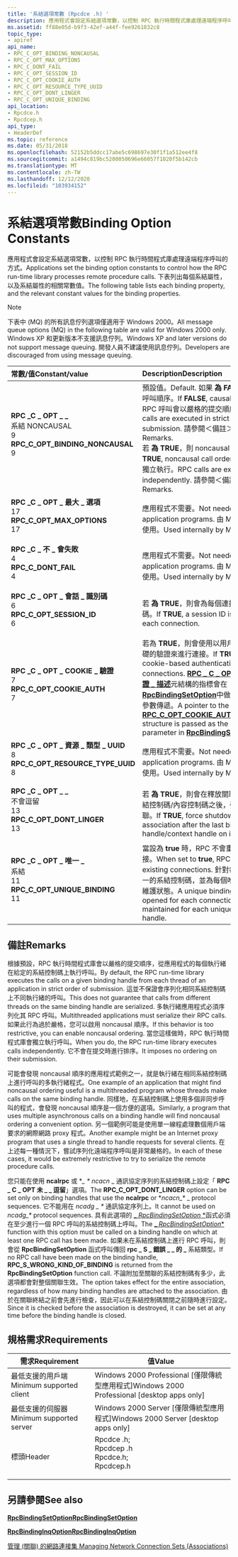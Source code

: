 ```yaml
---
title: '系結選項常數 (Rpcdce .h) '
description: 應用程式會設定系結選項常數，以控制 RPC 執行時間程式庫處理遠端程序呼叫的方式。 下表列出每個系結屬性，以及系結屬性的相關常數值。
ms.assetid: ff88e05d-b9f3-42ef-a44f-fee9261832c8
topic_type:
- apiref
api_name:
- RPC_C_OPT_BINDING_NONCAUSAL
- RPC_C_OPT_MAX_OPTIONS
- RPC_C_DONT_FAIL
- RPC_C_OPT_SESSION_ID
- RPC_C_OPT_COOKIE_AUTH
- RPC_C_OPT_RESOURCE_TYPE_UUID
- RPC_C_OPT_DONT_LINGER
- RPC_C_OPT_UNIQUE_BINDING
api_location:
- Rpcdce.h
- Rpcdcep.h
api_type:
- HeaderDef
ms.topic: reference
ms.date: 05/31/2018
ms.openlocfilehash: 52152b5ddcc17abe5c698697e30f1f1a512ee4f8
ms.sourcegitcommit: a1494c819bc5200050696e66057f1020f5b142cb
ms.translationtype: MT
ms.contentlocale: zh-TW
ms.lasthandoff: 12/12/2020
ms.locfileid: "103934152"
---
```

# <a name="binding-option-constants"></a><span data-ttu-id="d7767-104">系結選項常數</span><span class="sxs-lookup"><span data-stu-id="d7767-104">Binding Option Constants</span></span>

<span data-ttu-id="d7767-105">應用程式會設定系結選項常數，以控制 RPC 執行時間程式庫處理遠端程序呼叫的方式。</span><span class="sxs-lookup"><span data-stu-id="d7767-105">Applications set the binding option constants to control how the RPC run-time library processes remote procedure calls.</span></span> <span data-ttu-id="d7767-106">下表列出每個系結屬性，以及系結屬性的相關常數值。</span><span class="sxs-lookup"><span data-stu-id="d7767-106">The following table lists each binding property, and the relevant constant values for the binding properties.</span></span>

> [!Note]  
> <span data-ttu-id="d7767-107">下表中 (MQ) 的所有訊息佇列選項僅適用于 Windows 2000。</span><span class="sxs-lookup"><span data-stu-id="d7767-107">All message queue options (MQ) in the following table are valid for Windows 2000 only.</span></span> <span data-ttu-id="d7767-108">Windows XP 和更新版本不支援訊息佇列。</span><span class="sxs-lookup"><span data-stu-id="d7767-108">Windows XP and later versions do not support message queuing.</span></span> <span data-ttu-id="d7767-109">開發人員不建議使用訊息佇列。</span><span class="sxs-lookup"><span data-stu-id="d7767-109">Developers are discouraged from using message queuing.</span></span>

 



| <span data-ttu-id="d7767-110">常數/值</span><span class="sxs-lookup"><span data-stu-id="d7767-110">Constant/value</span></span>                                                                                                                                                                                                                                                        | <span data-ttu-id="d7767-111">Description</span><span class="sxs-lookup"><span data-stu-id="d7767-111">Description</span></span>                                                                                                                                                                                                                                                                                           |
|:----------------------------------------------------------------------------------------------------------------------------------------------------------------------------------------------------------------------------------------------------------------------|:------------------------------------------------------------------------------------------------------------------------------------------------------------------------------------------------------------------------------------------------------------------------------------------------------|
| <span id="RPC_C_OPT_BINDING_NONCAUSAL"></span><span id="rpc_c_opt_binding_noncausal"></span><dl> <span data-ttu-id="d7767-112"><dt>**RPC \_C \_ OPT \_ \_**</dt>系結 NONCAUSAL <dt>9</dt></span><span class="sxs-lookup"><span data-stu-id="d7767-112"><dt>**RPC\_C\_OPT\_BINDING\_NONCAUSAL**</dt> <dt>9</dt></span></span> </dl>     | <span data-ttu-id="d7767-113">預設值。</span><span class="sxs-lookup"><span data-stu-id="d7767-113">Default.</span></span> <span data-ttu-id="d7767-114">如果 **為 FALSE**，則為因果呼叫順序。</span><span class="sxs-lookup"><span data-stu-id="d7767-114">If **FALSE**, causal call ordering.</span></span> <span data-ttu-id="d7767-115">RPC 呼叫會以嚴格的提交順序來執行。</span><span class="sxs-lookup"><span data-stu-id="d7767-115">RPC calls are executed in strict order of submission.</span></span> <span data-ttu-id="d7767-116">請參閱＜備註＞。</span><span class="sxs-lookup"><span data-stu-id="d7767-116">See Remarks.</span></span><br/> <span data-ttu-id="d7767-117">若 **為 TRUE**，則 noncausal 呼叫順序。</span><span class="sxs-lookup"><span data-stu-id="d7767-117">If **TRUE**, noncausal call ordering.</span></span> <span data-ttu-id="d7767-118">RPC 呼叫會獨立執行。</span><span class="sxs-lookup"><span data-stu-id="d7767-118">RPC calls are executed independently.</span></span> <span data-ttu-id="d7767-119">請參閱＜備註＞。</span><span class="sxs-lookup"><span data-stu-id="d7767-119">See Remarks.</span></span><br/>                                                                        |
| <span id="RPC_C_OPT_MAX_OPTIONS"></span><span id="rpc_c_opt_max_options"></span><dl> <span data-ttu-id="d7767-120"><dt>**RPC \_C \_ OPT \_ 最大 \_ 選項**</dt> <dt>17</dt></span><span class="sxs-lookup"><span data-stu-id="d7767-120"><dt>**RPC\_C\_OPT\_MAX\_OPTIONS**</dt> <dt>17</dt></span></span> </dl>                      | <span data-ttu-id="d7767-121">應用程式不需要。</span><span class="sxs-lookup"><span data-stu-id="d7767-121">Not needed for application programs.</span></span> <span data-ttu-id="d7767-122">由 Microsoft 在內部使用。</span><span class="sxs-lookup"><span data-stu-id="d7767-122">Used internally by Microsoft.</span></span><br/>                                                                                                                                                                                                                         |
| <span id="RPC_C_DONT_FAIL"></span><span id="rpc_c_dont_fail"></span><dl> <span data-ttu-id="d7767-123"><dt>**RPC \_C \_ 不 \_ 會失敗**</dt> <dt>4</dt></span><span class="sxs-lookup"><span data-stu-id="d7767-123"><dt>**RPC\_C\_DONT\_FAIL**</dt> <dt>4</dt></span></span> </dl>                                          | <span data-ttu-id="d7767-124">應用程式不需要。</span><span class="sxs-lookup"><span data-stu-id="d7767-124">Not needed for application programs.</span></span> <span data-ttu-id="d7767-125">由 Microsoft 在內部使用。</span><span class="sxs-lookup"><span data-stu-id="d7767-125">Used internally by Microsoft.</span></span><br/>                                                                                                                                                                                                                         |
| <span id="RPC_C_OPT_SESSION_ID"></span><span id="rpc_c_opt_session_id"></span><dl> <span data-ttu-id="d7767-126"><dt>**RPC \_C \_ OPT \_ 會話 \_ 識別碼**</dt> <dt>6</dt></span><span class="sxs-lookup"><span data-stu-id="d7767-126"><dt>**RPC\_C\_OPT\_SESSION\_ID**</dt> <dt>6</dt></span></span> </dl>                          | <span data-ttu-id="d7767-127">若 **為 TRUE**，則會為每個連接產生會話識別碼。</span><span class="sxs-lookup"><span data-stu-id="d7767-127">If **TRUE**, a session ID is generated for each connection.</span></span><br/>                                                                                                                                                                                                                                |
| <span id="RPC_C_OPT_COOKIE_AUTH"></span><span id="rpc_c_opt_cookie_auth"></span><dl> <span data-ttu-id="d7767-128"><dt>**RPC \_C \_ OPT \_ COOKIE \_ 驗證**</dt> <dt>7</dt></span><span class="sxs-lookup"><span data-stu-id="d7767-128"><dt>**RPC\_C\_OPT\_COOKIE\_AUTH**</dt> <dt>7</dt></span></span> </dl>                       | <span data-ttu-id="d7767-129">若為 **TRUE**，則會使用以用戶端 cookie 為基礎的驗證來進行連接。</span><span class="sxs-lookup"><span data-stu-id="d7767-129">If **TRUE**, client-side cookie-based authentication is used for connections.</span></span> <span data-ttu-id="d7767-130">[**RPC \_ C \_ OPT \_ COOKIE \_ 驗證 \_ 描述**](/windows/desktop/api/Rpcdcep/ns-rpcdcep-rpc_c_opt_cookie_auth_descriptor)元結構的指標會在 [**RpcBindingSetOption**](/windows/desktop/api/Rpcdce/nf-rpcdce-rpcbindingsetoption)中做為 *OptionValue* 參數傳遞。</span><span class="sxs-lookup"><span data-stu-id="d7767-130">A pointer to the [**RPC\_C\_OPT\_COOKIE\_AUTH\_DESCRIPTOR**](/windows/desktop/api/Rpcdcep/ns-rpcdcep-rpc_c_opt_cookie_auth_descriptor) structure is passed as the *OptionValue* parameter in [**RpcBindingSetOption**](/windows/desktop/api/Rpcdce/nf-rpcdce-rpcbindingsetoption).</span></span><br/> |
| <span id="RPC_C_OPT_RESOURCE_TYPE_UUID"></span><span id="rpc_c_opt_resource_type_uuid"></span><dl> <span data-ttu-id="d7767-131"><dt>**RPC \_C \_ OPT \_ 資源 \_ 類型 \_ UUID**</dt> <dt>8</dt></span><span class="sxs-lookup"><span data-stu-id="d7767-131"><dt>**RPC\_C\_OPT\_RESOURCE\_TYPE\_UUID**</dt> <dt>8</dt></span></span> </dl> | <span data-ttu-id="d7767-132">應用程式不需要。</span><span class="sxs-lookup"><span data-stu-id="d7767-132">Not needed for application programs.</span></span> <span data-ttu-id="d7767-133">由 Microsoft 在內部使用。</span><span class="sxs-lookup"><span data-stu-id="d7767-133">Used internally by Microsoft.</span></span><br/>                                                                                                                                                                                                                         |
| <span id="RPC_C_OPT_DONT_LINGER"></span><span id="rpc_c_opt_dont_linger"></span><dl> <span data-ttu-id="d7767-134"><dt>**RPC \_C \_ OPT \_ \_**</dt>不會逗留 <dt>13</dt></span><span class="sxs-lookup"><span data-stu-id="d7767-134"><dt>**RPC\_C\_OPT\_DONT\_LINGER**</dt> <dt>13</dt></span></span> </dl>                      | <span data-ttu-id="d7767-135">若 **為 TRUE**，則會在釋放關聯的最後一個系結控制碼/內容控制碼之後，強制關閉該關聯。</span><span class="sxs-lookup"><span data-stu-id="d7767-135">If **TRUE**, force shutdown of the association after the last binding handle/context handle on it is freed.</span></span><br/>                                                                                                                                                                                |
| <span id="RPC_C_OPT_UNIQUE_BINDING"></span><span id="rpc_c_opt_unique_binding"></span><dl> <span data-ttu-id="d7767-136"><dt>**RPC \_C \_ OPT \_ 唯一 \_**</dt>系結 <dt>11</dt></span><span class="sxs-lookup"><span data-stu-id="d7767-136"><dt>**RPC\_C\_OPT\_UNIQUE\_BINDING**</dt> <dt>11</dt></span></span> </dl>             | <span data-ttu-id="d7767-137">當設為 **true** 時，RPC 不會重複使用現有的連接。</span><span class="sxs-lookup"><span data-stu-id="d7767-137">When set to **true**, RPC does not reuse existing connections.</span></span> <span data-ttu-id="d7767-138">針對每個連接開啟唯一的系結控制碼，並為每個唯一的系結控制碼維護狀態。</span><span class="sxs-lookup"><span data-stu-id="d7767-138">A unique binding handle is opened for each connection and state is maintained for each unique binding handle.</span></span><br/>                                                                                                               |



## <a name="remarks"></a><span data-ttu-id="d7767-139">備註</span><span class="sxs-lookup"><span data-stu-id="d7767-139">Remarks</span></span>

<span data-ttu-id="d7767-140">根據預設，RPC 執行時間程式庫會以嚴格的提交順序，從應用程式的每個執行緒在給定的系結控制碼上執行呼叫。</span><span class="sxs-lookup"><span data-stu-id="d7767-140">By default, the RPC run-time library executes the calls on a given binding handle from each thread of an application in strict order of submission.</span></span> <span data-ttu-id="d7767-141">這並不保證會序列化相同系結控制碼上不同執行緒的呼叫。</span><span class="sxs-lookup"><span data-stu-id="d7767-141">This does not guarantee that calls from different threads on the same binding handle are serialized.</span></span> <span data-ttu-id="d7767-142">多執行緒應用程式必須序列化其 RPC 呼叫。</span><span class="sxs-lookup"><span data-stu-id="d7767-142">Multithreaded applications must serialize their RPC calls.</span></span> <span data-ttu-id="d7767-143">如果此行為過於嚴格，您可以啟用 noncausal 順序。</span><span class="sxs-lookup"><span data-stu-id="d7767-143">If this behavior is too restrictive, you can enable noncausal ordering.</span></span> <span data-ttu-id="d7767-144">當您這樣做時，RPC 執行時間程式庫會獨立執行呼叫。</span><span class="sxs-lookup"><span data-stu-id="d7767-144">When you do, the RPC run-time library executes calls independently.</span></span> <span data-ttu-id="d7767-145">它不會在提交時進行排序。</span><span class="sxs-lookup"><span data-stu-id="d7767-145">It imposes no ordering on their submission.</span></span>

<span data-ttu-id="d7767-146">可能會發現 noncausal 順序的應用程式範例之一，就是執行緒在相同系結控制碼上進行呼叫的多執行緒程式。</span><span class="sxs-lookup"><span data-stu-id="d7767-146">One example of an application that might find noncausal ordering useful is a multithreaded program whose threads make calls on the same binding handle.</span></span> <span data-ttu-id="d7767-147">同樣地，在系結控制碼上使用多個非同步呼叫的程式，會發現 noncausal 順序是一個方便的選項。</span><span class="sxs-lookup"><span data-stu-id="d7767-147">Similarly, a program that uses multiple asynchronous calls on a binding handle will find noncausal ordering a convenient option.</span></span> <span data-ttu-id="d7767-148">另一個範例可能是使用單一線程處理數個用戶端要求的網際網路 proxy 程式。</span><span class="sxs-lookup"><span data-stu-id="d7767-148">Another example might be an Internet proxy program that uses a single thread to handle requests for several clients.</span></span> <span data-ttu-id="d7767-149">在上述每一種情況下，嘗試序列化遠端程序呼叫是非常嚴格的。</span><span class="sxs-lookup"><span data-stu-id="d7767-149">In each of these cases, it would be extremely restrictive to try to serialize the remote procedure calls.</span></span>

<span data-ttu-id="d7767-150">您只能在使用 **ncalrpc** 或 \**\_ \* ncacn* _ 通訊協定序列的系結控制碼上設定「 **RPC \_ C \_ OPT 未 \_ \_ 逗留**」選項。</span><span class="sxs-lookup"><span data-stu-id="d7767-150">The **RPC\_C\_OPT\_DONT\_LINGER** option can be set only on binding handles that use the **ncalrpc** or \**ncacn\_\** _ protocol sequences.</span></span> <span data-ttu-id="d7767-151">它不能用在 _*ncadg \_ \**_ 通訊協定序列上。</span><span class="sxs-lookup"><span data-stu-id="d7767-151">It cannot be used on _*ncadg\_\**_ protocol sequences.</span></span> <span data-ttu-id="d7767-152">具有此選項的 [_ *RpcBindingSetOption* \*](/windows/desktop/api/Rpcdce/nf-rpcdce-rpcbindingsetoption)函式必須在至少進行一個 RPC 呼叫的系結控制碼上呼叫。</span><span class="sxs-lookup"><span data-stu-id="d7767-152">The [_ *RpcBindingSetOption*\*](/windows/desktop/api/Rpcdce/nf-rpcdce-rpcbindingsetoption) function with this option must be called on a binding handle on which at least one RPC call has been made.</span></span> <span data-ttu-id="d7767-153">如果未在系結控制碼上進行 RPC 呼叫，則會從 **RpcBindingSetOption** 函式呼叫傳回 **rpc \_ S \_ 錯誤 \_ \_ 的 \_** 系結類型。</span><span class="sxs-lookup"><span data-stu-id="d7767-153">If no RPC call have been made on the binding handle, **RPC\_S\_WRONG\_KIND\_OF\_BINDING** is returned from the **RpcBindingSetOption** function call.</span></span> <span data-ttu-id="d7767-154">不論附加至關聯的系結控制碼有多少，此選項都會對整個關聯生效。</span><span class="sxs-lookup"><span data-stu-id="d7767-154">The option takes effect for the entire association, regardless of how many binding handles are attached to the association.</span></span> <span data-ttu-id="d7767-155">由於在關聯終結之前會先進行檢查，因此可以在系結控制碼關閉之前隨時進行設定。</span><span class="sxs-lookup"><span data-stu-id="d7767-155">Since it is checked before the association is destroyed, it can be set at any time before the binding handle is closed.</span></span>

## <a name="requirements"></a><span data-ttu-id="d7767-156">規格需求</span><span class="sxs-lookup"><span data-stu-id="d7767-156">Requirements</span></span>



| <span data-ttu-id="d7767-157">需求</span><span class="sxs-lookup"><span data-stu-id="d7767-157">Requirement</span></span> | <span data-ttu-id="d7767-158">值</span><span class="sxs-lookup"><span data-stu-id="d7767-158">Value</span></span> |
|-------------------------------------|------------------------------------------------------------------------------------------------------------------------------------------------------|
| <span data-ttu-id="d7767-159">最低支援的用戶端</span><span class="sxs-lookup"><span data-stu-id="d7767-159">Minimum supported client</span></span><br/> | <span data-ttu-id="d7767-160">Windows 2000 Professional \[僅限傳統型應用程式\]</span><span class="sxs-lookup"><span data-stu-id="d7767-160">Windows 2000 Professional \[desktop apps only\]</span></span><br/>                                                                                           |
| <span data-ttu-id="d7767-161">最低支援的伺服器</span><span class="sxs-lookup"><span data-stu-id="d7767-161">Minimum supported server</span></span><br/> | <span data-ttu-id="d7767-162">Windows 2000 Server \[僅限傳統型應用程式\]</span><span class="sxs-lookup"><span data-stu-id="d7767-162">Windows 2000 Server \[desktop apps only\]</span></span><br/>                                                                                                 |
| <span data-ttu-id="d7767-163">標頭</span><span class="sxs-lookup"><span data-stu-id="d7767-163">Header</span></span><br/>                   | <dl> <span data-ttu-id="d7767-164"><dt>Rpcdce .h;</dt><dt>Rpcdcep .h</dt></span><span class="sxs-lookup"><span data-stu-id="d7767-164"><dt>Rpcdce.h; </dt> <dt>Rpcdcep.h</dt></span></span> </dl> |



## <a name="see-also"></a><span data-ttu-id="d7767-165">另請參閱</span><span class="sxs-lookup"><span data-stu-id="d7767-165">See also</span></span>

<dl> <dt>

[<span data-ttu-id="d7767-166">**RpcBindingSetOption**</span><span class="sxs-lookup"><span data-stu-id="d7767-166">**RpcBindingSetOption**</span></span>](/windows/desktop/api/Rpcdce/nf-rpcdce-rpcbindingsetoption)
</dt> <dt>

[<span data-ttu-id="d7767-167">**RpcBindingInqOption**</span><span class="sxs-lookup"><span data-stu-id="d7767-167">**RpcBindingInqOption**</span></span>](/windows/desktop/api/Rpcdce/nf-rpcdce-rpcbindinginqoption)
</dt> <dt>

[<span data-ttu-id="d7767-168">管理 (關聯) 的網路連接集 </span><span class="sxs-lookup"><span data-stu-id="d7767-168">Managing Network Connection Sets (Associations)</span></span>](managing-network-connection-sets-associations-.md)
</dt> </dl>

 

 





